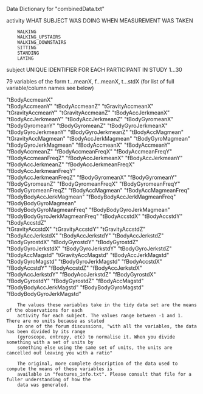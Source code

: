 Data Dictionary for "combinedData.txt"

activity
     WHAT SUBJECT WAS DOING WHEN MEASUREMENT WAS TAKEN
     
        WALKING
        WALKING_UPSTAIRS
        WALKING_DOWNSTAIRS
        SITTING
        STANDING
        LAYING
        
subject
     UNIQUE IDENTIFIER FOR EACH PARTICIPANT IN STUDY
        1...30
        
79 variables of the form t...meanX, f...meanX, t...stdX (for list of full variable/column names see below)
        
"tBodyAccmeanX"               
"tBodyAccmeanY"                "tBodyAccmeanZ"                "tGravityAccmeanX"            
"tGravityAccmeanY"             "tGravityAccmeanZ"             "tBodyAccJerkmeanX"           
"tBodyAccJerkmeanY"            "tBodyAccJerkmeanZ"            "tBodyGyromeanX"              
"tBodyGyromeanY"               "tBodyGyromeanZ"               "tBodyGyroJerkmeanX"          
"tBodyGyroJerkmeanY"           "tBodyGyroJerkmeanZ"           "tBodyAccMagmean"             
"tGravityAccMagmean"           "tBodyAccJerkMagmean"          "tBodyGyroMagmean"            
"tBodyGyroJerkMagmean"         "fBodyAccmeanX"                "fBodyAccmeanY"               
"fBodyAccmeanZ"                "fBodyAccmeanFreqX"            "fBodyAccmeanFreqY"           
"fBodyAccmeanFreqZ"            "fBodyAccJerkmeanX"            "fBodyAccJerkmeanY"           
"fBodyAccJerkmeanZ"            "fBodyAccJerkmeanFreqX"        "fBodyAccJerkmeanFreqY"       
"fBodyAccJerkmeanFreqZ"        "fBodyGyromeanX"               "fBodyGyromeanY"              
"fBodyGyromeanZ"               "fBodyGyromeanFreqX"           "fBodyGyromeanFreqY"          
"fBodyGyromeanFreqZ"           "fBodyAccMagmean"              "fBodyAccMagmeanFreq"         
"fBodyBodyAccJerkMagmean"      "fBodyBodyAccJerkMagmeanFreq"  "fBodyBodyGyroMagmean"        
"fBodyBodyGyroMagmeanFreq"     "fBodyBodyGyroJerkMagmean"     "fBodyBodyGyroJerkMagmeanFreq"
"tBodyAccstdX"                 "tBodyAccstdY"                 "tBodyAccstdZ"                
"tGravityAccstdX"              "tGravityAccstdY"              "tGravityAccstdZ"             
"tBodyAccJerkstdX"             "tBodyAccJerkstdY"             "tBodyAccJerkstdZ"            
"tBodyGyrostdX"                "tBodyGyrostdY"                "tBodyGyrostdZ"               
"tBodyGyroJerkstdX"            "tBodyGyroJerkstdY"            "tBodyGyroJerkstdZ"           
"tBodyAccMagstd"               "tGravityAccMagstd"            "tBodyAccJerkMagstd"          
"tBodyGyroMagstd"              "tBodyGyroJerkMagstd"          "fBodyAccstdX"                
"fBodyAccstdY"                 "fBodyAccstdZ"                 "fBodyAccJerkstdX"            
"fBodyAccJerkstdY"             "fBodyAccJerkstdZ"             "fBodyGyrostdX"               
"fBodyGyrostdY"                "fBodyGyrostdZ"                "fBodyAccMagstd"              
"fBodyBodyAccJerkMagstd"       "fBodyBodyGyroMagstd"          "fBodyBodyGyroJerkMagstd"     

        The values these variables take in the tidy data set are the means of the observations for each                                 
        activity for each subject. The values range between -1 and 1. There are no units because as stated         
        in one of the forum discussions, "with all the variables, the data has been divided by its range 
        (gyroscope, entropy, etc) to normalise it. When you divide something with a set of units by 
        something else using the same set of units, the units are cancelled out leaving you with a ratio"
        
        The original, more complete description of the data used to compute the means of these variables is                 
        available in "features_info.txt". Please consult that file for a fuller understanding of how the         
        data was generated.